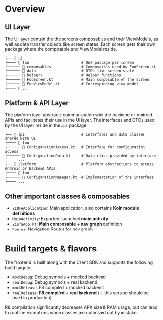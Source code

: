 # Overview

## UI Layer

The UI layer contain the the screens composables and their ViewModels, as well as data transfer objects like screen states. Each screen gets their own package where the composable and ViewModel reside.

```plaintext
├── 📁 ui                  
├──── 📁 foo                        # One package per screen 
├────── 📁 composables              # Composables used by FooScreen.kt
├────── 📁 data                     # DTOs like screen state
├────── 📁 helpers                  # Helper functions
├────── 📄 FooScreen.kt             # Main composable of the screen
├────── 📄 FooViewModel.kt          # Corresponding view model
├──── 📁 ...

```
## Platform & API Layer
The platform layer abstracts communication with the backend or Android APIs and facilitates their use in the UI layer. The interfaces and DTOs used by the UI layer reside in the `api` package.
```plaintext
├── 📁 api                          # Interfaces and data classes shared with UI
├──── 📁 foo                 
├────── 📄 ConfigurationAccess.kt   # Interface for configuration access
├────── 📄 ConfigurationData.kt     # Data class provided by interface
├──── ...
├── 📁 platform                     # Platform abstractions to access Android or Backend APIs
├──── 📁 foo                 
├────── 📄 ConfigurationManager.kt  # Implementation of the interface
├──── ...
```

## Other important classes & composables
* ``ZIOFAApplication``: Main application, also contains **Koin module definitions**  
* ``MainActivity``: Exported, launched **main activity**
* ``ZiofaApp.kt``: **Main composable** + **nav graph** definition
* ``Routes``: Navigation Routes for nav graph
# Build targets & flavors
The frontend is built along with the Client SDK and supports the following build targets: 
* `mockDebug`: Debug symbols + mocked backend
* `realDebug`: Debug symbols + real backend
* `mockRelease`: R8 compiled + mocked backend
* `realRelease`: **R8 compiled + real backend** (-> this version should be used in production)

R8 compilation significantly decreases APK size & RAM usage, but can lead to runtime exceptions when classes are optimized out by mistake.
